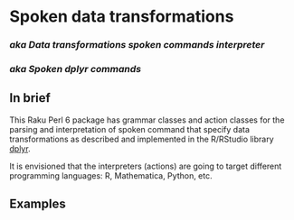 # Spoken data transformations

### *aka Data transformations spoken commands interpreter*

### *aka Spoken dplyr commands* 

## In brief

This Raku Perl 6 package has grammar classes and action classes for the parsing and
interpretation of spoken command that specify data transformations as described and
implemented in the R/RStudio library [dplyr](https://dplyr.tidyverse.org).

It is envisioned that the interpreters (actions) are going to target different
programming languages: R, Mathematica, Python, etc.

## Examples




